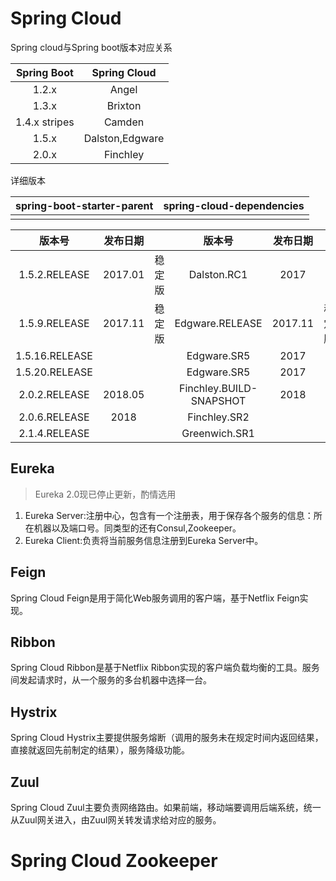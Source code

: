 # Spring Cloud

Spring cloud与Spring boot版本对应关系

| Spring Boot | Spring Cloud |
| :--: | :--: |
| 1.2.x | Angel |
| 1.3.x | Brixton |
| 1.4.x stripes | Camden |
| 1.5.x | Dalston,Edgware |
| 2.0.x | Finchley |

详细版本


| spring-boot-starter-parent | spring-cloud-dependencies |
| :--: | :--: |
|  |  |

| 版本号 | 发布日期 |  | 版本号 | 发布日期 |  |
| :--: | :--: | :--: | :--: | :--: | :--:|
| 1.5.2.RELEASE | 2017.01 | 稳定版 | Dalston.RC1 | 2017 |  |
| 1.5.9.RELEASE | 2017.11 | 稳定版 | Edgware.RELEASE | 2017.11 | 稳定版 |
| 1.5.16.RELEASE |  |  | Edgware.SR5 | 2017 |  |
| 1.5.20.RELEASE |  |  | Edgware.SR5 | 2017 |  |
| 2.0.2.RELEASE | 2018.05 |  | Finchley.BUILD-SNAPSHOT | 2018 |  |
| 2.0.6.RELEASE | 2018 |  | Finchley.SR2 |  |  |
| 2.1.4.RELEASE |  |  | Greenwich.SR1 |  |  |

## Eureka

> Eureka 2.0现已停止更新，酌情选用

1. Eureka Server:注册中心，包含有一个注册表，用于保存各个服务的信息：所在机器以及端口号。同类型的还有Consul,Zookeeper。
2. Eureka Client:负责将当前服务信息注册到Eureka Server中。

## Feign

Spring Cloud Feign是用于简化Web服务调用的客户端，基于Netflix Feign实现。

## Ribbon

Spring Cloud Ribbon是基于Netflix Ribbon实现的客户端负载均衡的工具。服务间发起请求时，从一个服务的多台机器中选择一台。

## Hystrix

Spring Cloud Hystrix主要提供服务熔断（调用的服务未在规定时间内返回结果，直接就返回先前制定的结果），服务降级功能。

## Zuul

Spring Cloud Zuul主要负责网络路由。如果前端，移动端要调用后端系统，统一从Zuul网关进入，由Zuul网关转发请求给对应的服务。


# Spring Cloud Zookeeper

